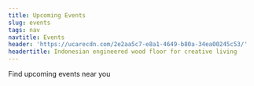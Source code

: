 ```yaml
---
title: Upcoming Events
slug: events
tags: nav
navtitle: Events
header: 'https://ucarecdn.com/2e2aa5c7-e8a1-4649-b80a-34ea00245c53/'
headertitle: Indonesian engineered wood floor for creative living
---
```


<p class="lead">Find upcoming events near you</p>